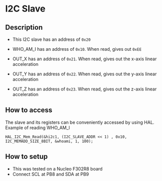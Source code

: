 # I2C Slave

## Description

* This I2C slave has an address of `0x20`

* WHO_AM_I has an address of `0x10`. When read, gives out `0xEE` 
* OUT_X has an address of `0x21`. When read, gives out the x-axis linear acceleration
* OUT_Y has an address of `0x22`. When read, gives out the y-axis linear acceleration
* OUT_Z has an address of `0x23`. When read, gives out the z-axis linear acceleration

## How to access

The slave and its registers can be conveniently accessed by using HAL. Example of reading WHO_AM_I
```
HAL_I2C_Mem_Read(&hi2c1, (I2C_SLAVE_ADDR << 1) , 0x10, I2C_MEMADD_SIZE_8BIT, &whoami, 1, 100);
```

## How to setup
* This was tested on a Nucleo F302R8 board
* Connect SCL at PB8 and SDA at PB9


